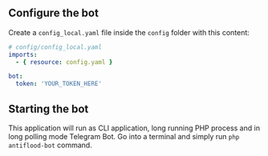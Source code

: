 Configure the bot
--------------------

Create a `config_local.yaml` file inside the `config` folder with this content:
```yaml
# config/config_local.yaml
imports:
  - { resource: config.yaml }

bot:
  token: 'YOUR_TOKEN_HERE'

```

Starting the bot
--------------------
This application will run as CLI application, long running PHP process and in long polling mode Telegram Bot. Go into a terminal and simply run `php antiflood-bot` command.
